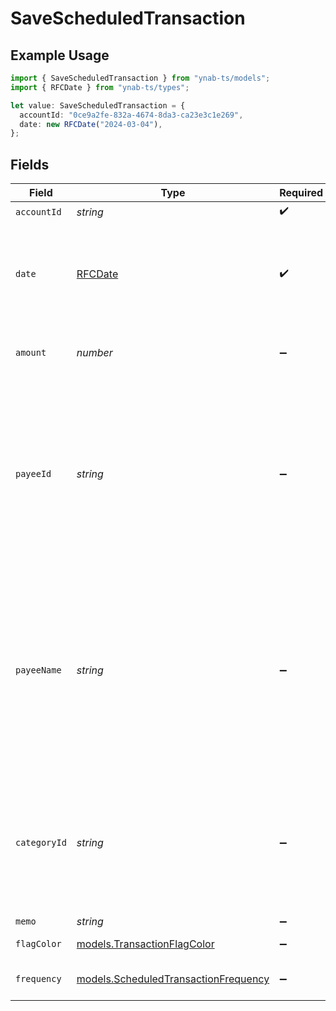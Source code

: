 # SaveScheduledTransaction

## Example Usage

```typescript
import { SaveScheduledTransaction } from "ynab-ts/models";
import { RFCDate } from "ynab-ts/types";

let value: SaveScheduledTransaction = {
  accountId: "0ce9a2fe-832a-4674-8da3-ca23e3c1e269",
  date: new RFCDate("2024-03-04"),
};
```

## Fields

| Field                                                                                                                                                                                                                                                     | Type                                                                                                                                                                                                                                                      | Required                                                                                                                                                                                                                                                  | Description                                                                                                                                                                                                                                               |
| --------------------------------------------------------------------------------------------------------------------------------------------------------------------------------------------------------------------------------------------------------- | --------------------------------------------------------------------------------------------------------------------------------------------------------------------------------------------------------------------------------------------------------- | --------------------------------------------------------------------------------------------------------------------------------------------------------------------------------------------------------------------------------------------------------- | --------------------------------------------------------------------------------------------------------------------------------------------------------------------------------------------------------------------------------------------------------- |
| `accountId`                                                                                                                                                                                                                                               | *string*                                                                                                                                                                                                                                                  | :heavy_check_mark:                                                                                                                                                                                                                                        | N/A                                                                                                                                                                                                                                                       |
| `date`                                                                                                                                                                                                                                                    | [RFCDate](../types/rfcdate.md)                                                                                                                                                                                                                            | :heavy_check_mark:                                                                                                                                                                                                                                        | The scheduled transaction date in ISO format (e.g. 2016-12-01).  This should be a future date no more than 5 years into the future.                                                                                                                       |
| `amount`                                                                                                                                                                                                                                                  | *number*                                                                                                                                                                                                                                                  | :heavy_minus_sign:                                                                                                                                                                                                                                        | The scheduled transaction amount in milliunits format.                                                                                                                                                                                                    |
| `payeeId`                                                                                                                                                                                                                                                 | *string*                                                                                                                                                                                                                                                  | :heavy_minus_sign:                                                                                                                                                                                                                                        | The payee for the scheduled transaction.  To create a transfer between two accounts, use the account transfer payee pointing to the target account.  Account transfer payees are specified as `transfer_payee_id` on the account resource.                |
| `payeeName`                                                                                                                                                                                                                                               | *string*                                                                                                                                                                                                                                                  | :heavy_minus_sign:                                                                                                                                                                                                                                        | The payee name for the the scheduled transaction.  If a `payee_name` value is provided and `payee_id` has a null value, the `payee_name` value will be used to resolve the payee by either (1) a payee with the same name or (2) creation of a new payee. |
| `categoryId`                                                                                                                                                                                                                                              | *string*                                                                                                                                                                                                                                                  | :heavy_minus_sign:                                                                                                                                                                                                                                        | The category for the scheduled transaction. Credit Card Payment categories are not permitted. Creating a split scheduled transaction is not currently supported.                                                                                          |
| `memo`                                                                                                                                                                                                                                                    | *string*                                                                                                                                                                                                                                                  | :heavy_minus_sign:                                                                                                                                                                                                                                        | N/A                                                                                                                                                                                                                                                       |
| `flagColor`                                                                                                                                                                                                                                               | [models.TransactionFlagColor](../models/transactionflagcolor.md)                                                                                                                                                                                          | :heavy_minus_sign:                                                                                                                                                                                                                                        | The transaction flag                                                                                                                                                                                                                                      |
| `frequency`                                                                                                                                                                                                                                               | [models.ScheduledTransactionFrequency](../models/scheduledtransactionfrequency.md)                                                                                                                                                                        | :heavy_minus_sign:                                                                                                                                                                                                                                        | The scheduled transaction frequency                                                                                                                                                                                                                       |